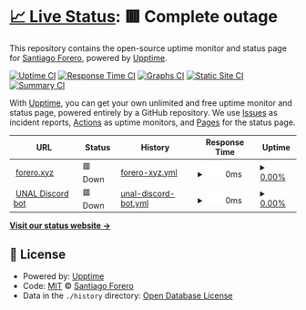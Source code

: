# [📈 Live Status](https://status.forero.xyz): <!--live status--> **🟥 Complete outage**

This repository contains the open-source uptime monitor and status page for [Santiago Forero](forero.xyz), powered by [Upptime](https://github.com/upptime/upptime).

[![Uptime CI](https://github.com/forerosantiago/upptime/workflows/Uptime%20CI/badge.svg)](https://github.com/forerosantiago/upptime/actions?query=workflow%3A%22Uptime+CI%22)
[![Response Time CI](https://github.com/forerosantiago/upptime/workflows/Response%20Time%20CI/badge.svg)](https://github.com/forerosantiago/upptime/actions?query=workflow%3A%22Response+Time+CI%22)
[![Graphs CI](https://github.com/forerosantiago/upptime/workflows/Graphs%20CI/badge.svg)](https://github.com/forerosantiago/upptime/actions?query=workflow%3A%22Graphs+CI%22)
[![Static Site CI](https://github.com/forerosantiago/upptime/workflows/Static%20Site%20CI/badge.svg)](https://github.com/forerosantiago/upptime/actions?query=workflow%3A%22Static+Site+CI%22)
[![Summary CI](https://github.com/forerosantiago/upptime/workflows/Summary%20CI/badge.svg)](https://github.com/forerosantiago/upptime/actions?query=workflow%3A%22Summary+CI%22)

With [Upptime](https://upptime.js.org), you can get your own unlimited and free uptime monitor and status page, powered entirely by a GitHub repository. We use [Issues](https://github.com/forerosantiago/upptime/issues) as incident reports, [Actions](https://github.com/forerosantiago/upptime/actions) as uptime monitors, and [Pages](https://status.forero.xyz) for the status page.

<!--start: status pages-->
<!-- This summary is generated by Upptime (https://github.com/upptime/upptime) -->
<!-- Do not edit this manually, your changes will be overwritten -->
<!-- prettier-ignore -->
| URL | Status | History | Response Time | Uptime |
| --- | ------ | ------- | ------------- | ------ |
| <img alt="" src="https://icons.duckduckgo.com/ip3/forero.xyz.ico" height="13"> [forero.xyz](https://forero.xyz) | 🟥 Down | [forero-xyz.yml](https://github.com/forerosantiago/upptime/commits/HEAD/history/forero-xyz.yml) | <details><summary><img alt="Response time graph" src="./graphs/forero-xyz/response-time-week.png" height="20"> 0ms</summary><br><a href="https://status.forero.xyz/history/forero-xyz"><img alt="Response time 243" src="https://img.shields.io/endpoint?url=https%3A%2F%2Fraw.githubusercontent.com%2Fforerosantiago%2Fupptime%2FHEAD%2Fapi%2Fforero-xyz%2Fresponse-time.json"></a><br><a href="https://status.forero.xyz/history/forero-xyz"><img alt="24-hour response time 0" src="https://img.shields.io/endpoint?url=https%3A%2F%2Fraw.githubusercontent.com%2Fforerosantiago%2Fupptime%2FHEAD%2Fapi%2Fforero-xyz%2Fresponse-time-day.json"></a><br><a href="https://status.forero.xyz/history/forero-xyz"><img alt="7-day response time 0" src="https://img.shields.io/endpoint?url=https%3A%2F%2Fraw.githubusercontent.com%2Fforerosantiago%2Fupptime%2FHEAD%2Fapi%2Fforero-xyz%2Fresponse-time-week.json"></a><br><a href="https://status.forero.xyz/history/forero-xyz"><img alt="30-day response time 0" src="https://img.shields.io/endpoint?url=https%3A%2F%2Fraw.githubusercontent.com%2Fforerosantiago%2Fupptime%2FHEAD%2Fapi%2Fforero-xyz%2Fresponse-time-month.json"></a><br><a href="https://status.forero.xyz/history/forero-xyz"><img alt="1-year response time 259" src="https://img.shields.io/endpoint?url=https%3A%2F%2Fraw.githubusercontent.com%2Fforerosantiago%2Fupptime%2FHEAD%2Fapi%2Fforero-xyz%2Fresponse-time-year.json"></a></details> | <details><summary><a href="https://status.forero.xyz/history/forero-xyz">0.00%</a></summary><a href="https://status.forero.xyz/history/forero-xyz"><img alt="All-time uptime 68.26%" src="https://img.shields.io/endpoint?url=https%3A%2F%2Fraw.githubusercontent.com%2Fforerosantiago%2Fupptime%2FHEAD%2Fapi%2Fforero-xyz%2Fuptime.json"></a><br><a href="https://status.forero.xyz/history/forero-xyz"><img alt="24-hour uptime 0.00%" src="https://img.shields.io/endpoint?url=https%3A%2F%2Fraw.githubusercontent.com%2Fforerosantiago%2Fupptime%2FHEAD%2Fapi%2Fforero-xyz%2Fuptime-day.json"></a><br><a href="https://status.forero.xyz/history/forero-xyz"><img alt="7-day uptime 0.00%" src="https://img.shields.io/endpoint?url=https%3A%2F%2Fraw.githubusercontent.com%2Fforerosantiago%2Fupptime%2FHEAD%2Fapi%2Fforero-xyz%2Fuptime-week.json"></a><br><a href="https://status.forero.xyz/history/forero-xyz"><img alt="30-day uptime 0.00%" src="https://img.shields.io/endpoint?url=https%3A%2F%2Fraw.githubusercontent.com%2Fforerosantiago%2Fupptime%2FHEAD%2Fapi%2Fforero-xyz%2Fuptime-month.json"></a><br><a href="https://status.forero.xyz/history/forero-xyz"><img alt="1-year uptime 63.88%" src="https://img.shields.io/endpoint?url=https%3A%2F%2Fraw.githubusercontent.com%2Fforerosantiago%2Fupptime%2FHEAD%2Fapi%2Fforero-xyz%2Fuptime-year.json"></a></details>
| <img alt="" src="https://icons.duckduckgo.com/ip3/unal.forero.xyz.ico" height="13"> [UNAL Discord bot](https://unal.forero.xyz) | 🟥 Down | [unal-discord-bot.yml](https://github.com/forerosantiago/upptime/commits/HEAD/history/unal-discord-bot.yml) | <details><summary><img alt="Response time graph" src="./graphs/unal-discord-bot/response-time-week.png" height="20"> 0ms</summary><br><a href="https://status.forero.xyz/history/unal-discord-bot"><img alt="Response time 282" src="https://img.shields.io/endpoint?url=https%3A%2F%2Fraw.githubusercontent.com%2Fforerosantiago%2Fupptime%2FHEAD%2Fapi%2Funal-discord-bot%2Fresponse-time.json"></a><br><a href="https://status.forero.xyz/history/unal-discord-bot"><img alt="24-hour response time 0" src="https://img.shields.io/endpoint?url=https%3A%2F%2Fraw.githubusercontent.com%2Fforerosantiago%2Fupptime%2FHEAD%2Fapi%2Funal-discord-bot%2Fresponse-time-day.json"></a><br><a href="https://status.forero.xyz/history/unal-discord-bot"><img alt="7-day response time 0" src="https://img.shields.io/endpoint?url=https%3A%2F%2Fraw.githubusercontent.com%2Fforerosantiago%2Fupptime%2FHEAD%2Fapi%2Funal-discord-bot%2Fresponse-time-week.json"></a><br><a href="https://status.forero.xyz/history/unal-discord-bot"><img alt="30-day response time 0" src="https://img.shields.io/endpoint?url=https%3A%2F%2Fraw.githubusercontent.com%2Fforerosantiago%2Fupptime%2FHEAD%2Fapi%2Funal-discord-bot%2Fresponse-time-month.json"></a><br><a href="https://status.forero.xyz/history/unal-discord-bot"><img alt="1-year response time 299" src="https://img.shields.io/endpoint?url=https%3A%2F%2Fraw.githubusercontent.com%2Fforerosantiago%2Fupptime%2FHEAD%2Fapi%2Funal-discord-bot%2Fresponse-time-year.json"></a></details> | <details><summary><a href="https://status.forero.xyz/history/unal-discord-bot">0.00%</a></summary><a href="https://status.forero.xyz/history/unal-discord-bot"><img alt="All-time uptime 63.74%" src="https://img.shields.io/endpoint?url=https%3A%2F%2Fraw.githubusercontent.com%2Fforerosantiago%2Fupptime%2FHEAD%2Fapi%2Funal-discord-bot%2Fuptime.json"></a><br><a href="https://status.forero.xyz/history/unal-discord-bot"><img alt="24-hour uptime 0.00%" src="https://img.shields.io/endpoint?url=https%3A%2F%2Fraw.githubusercontent.com%2Fforerosantiago%2Fupptime%2FHEAD%2Fapi%2Funal-discord-bot%2Fuptime-day.json"></a><br><a href="https://status.forero.xyz/history/unal-discord-bot"><img alt="7-day uptime 0.00%" src="https://img.shields.io/endpoint?url=https%3A%2F%2Fraw.githubusercontent.com%2Fforerosantiago%2Fupptime%2FHEAD%2Fapi%2Funal-discord-bot%2Fuptime-week.json"></a><br><a href="https://status.forero.xyz/history/unal-discord-bot"><img alt="30-day uptime 0.00%" src="https://img.shields.io/endpoint?url=https%3A%2F%2Fraw.githubusercontent.com%2Fforerosantiago%2Fupptime%2FHEAD%2Fapi%2Funal-discord-bot%2Fuptime-month.json"></a><br><a href="https://status.forero.xyz/history/unal-discord-bot"><img alt="1-year uptime 62.29%" src="https://img.shields.io/endpoint?url=https%3A%2F%2Fraw.githubusercontent.com%2Fforerosantiago%2Fupptime%2FHEAD%2Fapi%2Funal-discord-bot%2Fuptime-year.json"></a></details>

<!--end: status pages-->

[**Visit our status website →**](https://status.forero.xyz)

## 📄 License

- Powered by: [Upptime](https://github.com/upptime/upptime)
- Code: [MIT](./LICENSE) © [Santiago Forero](forero.xyz)
- Data in the `./history` directory: [Open Database License](https://opendatacommons.org/licenses/odbl/1-0/)
